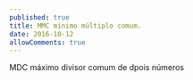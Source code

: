 ```yaml
---
published: true
title: MMC minimo múltiplo comum.
date: 2016-10-12
allowComments: true
---
```


MDC máximo divisor comum de dpois números